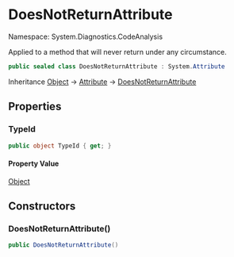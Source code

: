 # DoesNotReturnAttribute

Namespace: System.Diagnostics.CodeAnalysis

Applied to a method that will never return under any circumstance.

```csharp
public sealed class DoesNotReturnAttribute : System.Attribute
```

Inheritance [Object](https://docs.microsoft.com/en-us/dotnet/api/system.object) → [Attribute](https://docs.microsoft.com/en-us/dotnet/api/system.attribute) → [DoesNotReturnAttribute](./system.diagnostics.codeanalysis.doesnotreturnattribute.md)

## Properties

### **TypeId**

```csharp
public object TypeId { get; }
```

#### Property Value

[Object](https://docs.microsoft.com/en-us/dotnet/api/system.object)<br>

## Constructors

### **DoesNotReturnAttribute()**

```csharp
public DoesNotReturnAttribute()
```
